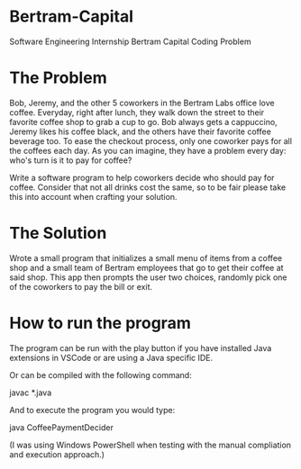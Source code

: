 # Bertram-Capital
Software Engineering Internship Bertram Capital Coding Problem

# The Problem
Bob, Jeremy, and the other 5 coworkers in the Bertram Labs office love coffee. Everyday,
right after lunch, they walk down the street to their favorite coffee shop to grab a cup to go. Bob
always gets a cappuccino, Jeremy likes his coffee black, and the others have their favorite
coffee beverage too. To ease the checkout process, only one coworker pays for all the coffees
each day. As you can imagine, they have a problem every day: who's turn is it to pay for coffee?

Write a software program to help coworkers decide who should pay for coffee. Consider that
not all drinks cost the same, so to be fair please take this into account when crafting your
solution.

# The Solution
Wrote a small program that initializes a small menu of items from a coffee shop and a small team of Bertram employees that go to get their coffee at said shop. This app then prompts the user two choices, randomly pick one of the coworkers to pay the bill or exit.

# How to run the program
The program can be run with the play button if you have installed Java extensions in VSCode or are using a Java specific IDE.

Or can be compiled with the following command:

javac *.java

And to execute the program you would type:

java CoffeePaymentDecider

(I was using Windows PowerShell when testing with the manual compliation and execution approach.)
